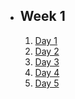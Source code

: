 - ## Week 1
   1. [Day 1]()
   2. [Day 2](https://www.facebook.com/iCodeguru/videos/1997026550640247)
   3. [Day 3]()
   4. [Day 4](https://www.facebook.com/iCodeguru/videos/276341778190878)
   5. [Day 5](https://www.facebook.com/iCodeguru/videos/803100384722128)